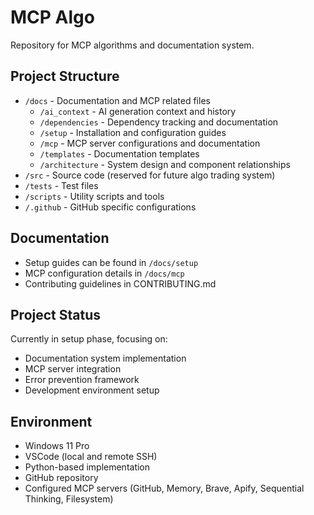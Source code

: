 # MCP Algo

Repository for MCP algorithms and documentation system.

## Project Structure

- `/docs` - Documentation and MCP related files
  - `/ai_context` - AI generation context and history
  - `/dependencies` - Dependency tracking and documentation
  - `/setup` - Installation and configuration guides
  - `/mcp` - MCP server configurations and documentation
  - `/templates` - Documentation templates
  - `/architecture` - System design and component relationships
- `/src` - Source code (reserved for future algo trading system)
- `/tests` - Test files
- `/scripts` - Utility scripts and tools
- `/.github` - GitHub specific configurations

## Documentation

- Setup guides can be found in `/docs/setup`
- MCP configuration details in `/docs/mcp`
- Contributing guidelines in CONTRIBUTING.md

## Project Status

Currently in setup phase, focusing on:
- Documentation system implementation
- MCP server integration
- Error prevention framework
- Development environment setup

## Environment

- Windows 11 Pro
- VSCode (local and remote SSH)
- Python-based implementation
- GitHub repository
- Configured MCP servers (GitHub, Memory, Brave, Apify, Sequential Thinking, Filesystem)